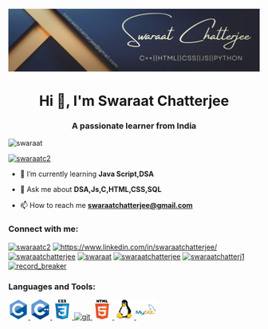 ![logo](https://github.com/Swaraat/Swaraat/blob/main/banner.jpeg)
<h1 align="center">Hi 👋, I'm Swaraat Chatterjee</h1>
<h3 align="center">A passionate learner from India</h3>

<p align="left"> <img src="https://komarev.com/ghpvc/?username=swaraat&label=Profile%20views&color=0e75b6&style=flat" alt="swaraat" /> </p>

<p align="left"> <a href="https://twitter.com/swaraatc2" target="blank"><img src="https://img.shields.io/twitter/follow/swaraatc2?logo=twitter&style=for-the-badge" alt="swaraatc2" /></a> </p>

- 🌱 I’m currently learning **Java Script,DSA**

- 💬 Ask me about **DSA,Js,C,HTML,CSS,SQL**

- 📫 How to reach me **swaraatchatterjee@gmail.com**

<h3 align="left">Connect with me:</h3>
<p align="left">
<a href="https://twitter.com/swaraatc2" target="blank"><img align="center" src="https://raw.githubusercontent.com/rahuldkjain/github-profile-readme-generator/master/src/images/icons/Social/twitter.svg" alt="swaraatc2" height="30" width="40" /></a>  
<a href="https://linkedin.com/in/https://www.linkedin.com/in/swaraatchatterjee/" target="blank"><img align="center" src="https://raw.githubusercontent.com/rahuldkjain/github-profile-readme-generator/master/src/images/icons/Social/linked-in-alt.svg" alt="https://www.linkedin.com/in/swaraatchatterjee/" height="30" width="40" /></a>
<a href="https://www.leetcode.com/swaraatchatterjee" target="blank"><img align="center" src="https://raw.githubusercontent.com/rahuldkjain/github-profile-readme-generator/master/src/images/icons/Social/leet-code.svg" alt="swaraatchatterjee" height="30" width="40" /></a>
<a href="https://www.codechef.com/users/swaraat" target="blank"><img align="center" src="https://cdn.jsdelivr.net/npm/simple-icons@3.1.0/icons/codechef.svg" alt="swaraat" height="30" width="40" /></a>
<a href="https://codeforces.com/profile/swaraatchatterjee" target="blank"><img align="center" src="https://raw.githubusercontent.com/rahuldkjain/github-profile-readme-generator/master/src/images/icons/Social/codeforces.svg" alt="swaraatchatterjee" height="30" width="40" /></a>
<a href="https://www.hackerrank.com/swaraatchatterj1" target="blank"><img align="center" src="https://raw.githubusercontent.com/rahuldkjain/github-profile-readme-generator/master/src/images/icons/Social/hackerrank.svg" alt="swaraatchatterj1" height="30" width="40" /></a>
<a href="https://auth.geeksforgeeks.org/user/record_breaker" target="blank"><img align="center" src="https://raw.githubusercontent.com/rahuldkjain/github-profile-readme-generator/master/src/images/icons/Social/geeks-for-geeks.svg" alt="record_breaker" height="30" width="40" /></a>
</p>

<h3 align="left">Languages and Tools:</h3>
<p align="left"> <a href="https://www.cprogramming.com/" target="_blank" rel="noreferrer"> <img src="https://raw.githubusercontent.com/devicons/devicon/master/icons/c/c-original.svg" alt="c" width="40" height="40"/> </a> <a href="https://www.w3schools.com/cpp/" target="_blank" rel="noreferrer"> <img src="https://raw.githubusercontent.com/devicons/devicon/master/icons/cplusplus/cplusplus-original.svg" alt="cplusplus" width="40" height="40"/> </a> <a href="https://www.w3schools.com/css/" target="_blank" rel="noreferrer"> <img src="https://raw.githubusercontent.com/devicons/devicon/master/icons/css3/css3-original-wordmark.svg" alt="css3" width="40" height="40"/> </a> <a href="https://git-scm.com/" target="_blank" rel="noreferrer"> <img src="https://www.vectorlogo.zone/logos/git-scm/git-scm-icon.svg" alt="git" width="40" height="40"/> </a> <a href="https://www.w3.org/html/" target="_blank" rel="noreferrer"> <img src="https://raw.githubusercontent.com/devicons/devicon/master/icons/html5/html5-original-wordmark.svg" alt="html5" width="40" height="40"/> </a> <a href="https://www.linux.org/" target="_blank" rel="noreferrer"> <img src="https://raw.githubusercontent.com/devicons/devicon/master/icons/linux/linux-original.svg" alt="linux" width="40" height="40"/> </a> <a href="https://www.mysql.com/" target="_blank" rel="noreferrer"> <img src="https://raw.githubusercontent.com/devicons/devicon/master/icons/mysql/mysql-original-wordmark.svg" alt="mysql" width="40" height="40"/> </a> </p>
